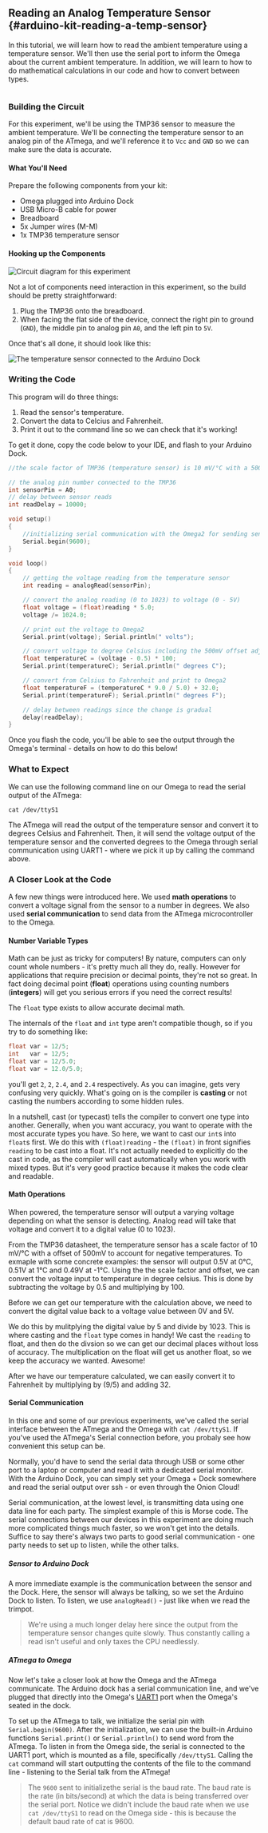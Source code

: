 ## Reading an Analog Temperature Sensor {#arduino-kit-reading-a-temp-sensor}

<!-- // description of what this experiment will accomplish and what we'll learn -->
In this tutorial, we will learn how to read the ambient temperature using a temperature sensor. We'll then use the serial port to inform the Omega about the current ambient temperature. In addition, we will learn to how to do mathematical calculations in our code and how to convert between types.

<!-- Analog Temperature Sensor -->
```{r child = '../../shared/analog-temperature-sensor.md'}
```

### Building the Circuit

<!-- // DONE: spice up this sentence a bit, so dry rn -->

For this experiment, we'll be using the TMP36 sensor to measure the ambient temperature. We'll be connecting the temperature sensor to an analog pin of the ATmega, and we'll reference it to `Vcc` and `GND` so we can make sure the data is accurate.

#### What You'll Need

Prepare the following components from your kit:

* Omega plugged into Arduino Dock
* USB Micro-B cable for power
* Breadboard
* 5x Jumper wires (M-M)
* 1x TMP36 temperature sensor

#### Hooking up the Components

<!-- // DONE: add an intro to the circuit diagram -->
![Circuit diagram for this experiment](https://raw.githubusercontent.com/OnionIoT/Onion-Docs/master/Omega2/Kit-Guides/Arduino/diagrams/05-circuit-diagram.png)


Not a lot of components need interaction in this experiment, so the build should be pretty straightforward:

1. Plug the TMP36 onto the breadboard.
2. When facing the flat side of the device, connect the right pin to ground (`GND`), the middle pin to analog pin `A0`, and the left pin to `5V`.

Once that's all done, it should look like this:

<!-- // DONE: IMAGE add a photo of the completed circuit and a blurb about 'this is more or less how your circuit should look' -->
![The temperature sensor connected to the Arduino Dock](https://raw.githubusercontent.com/OnionIoT/Onion-Docs/master/Omega2/Kit-Guides/Arduino/img/05-assembled-circuit.jpg)

### Writing the Code

<!-- // DONE: add an intro to the code -->

This program will do three things:
1. Read the sensor's temperature.
2. Convert the data to Celcius and Fahrenheit.
3. Print it out to the command line so we can check that it's working!

To get it done, copy the code below to your IDE, and flash to your Arduino Dock.

``` c
//the scale factor of TMP36 (temperature sensor) is 10 mV/°C with a 500 mV offset to allow for negative temperatures

// the analog pin number connected to the TMP36
int sensorPin = A0;
// delay between sensor reads
int readDelay = 10000;

void setup()
{
    //initializing serial communication with the Omega2 for sending sensor data
    Serial.begin(9600);
}

void loop()
{
    // getting the voltage reading from the temperature sensor
    int reading = analogRead(sensorPin);  

    // convert the analog reading (0 to 1023) to voltage (0 - 5V)
    float voltage = (float)reading * 5.0;
    voltage /= 1024.0;

    // print out the voltage to Omega2
    Serial.print(voltage); Serial.println(" volts");

    // convert voltage to degree Celsius including the 500mV offset adjustment
    float temperatureC = (voltage - 0.5) * 100;  
    Serial.print(temperatureC); Serial.println(" degrees C");

    // convert from Celsius to Fahrenheit and print to Omega2
    float temperatureF = (temperatureC * 9.0 / 5.0) + 32.0;
    Serial.print(temperatureF); Serial.println(" degrees F");

    // delay between readings since the change is gradual
    delay(readDelay);
}
```

Once you flash the code, you'll be able to see the output through the Omega's terminal - details on how to do this below!

### What to Expect

We can use the following command line on our Omega to read the serial output of the ATmega:

```
cat /dev/ttyS1
```

<!-- // make the omega connect to the microcontroller using uart1 (link to the article), read the temperature data -->

The ATmega will read the output of the temperature sensor and convert it to degrees Celsius and Fahrenheit. Then, it will send the voltage output of the temperature sensor and the converted degrees to the Omega through serial communication using UART1 - where we pick it up by calling the command above.


### A Closer Look at the Code

A few new things were introduced here. We used **math operations** to convert a voltage signal from the sensor to a number in degrees. We also used **serial communication** to send data from the ATmega microcontroller to the Omega.


#### Number Variable Types

<!-- // DONE: write a section about the difference between int and floats, make sure to talk about how casting is required when performing math operations between floats and intensity INTENSE -->

<!-- // ie describe how you'll get different results between:
//  * float var = someIntegerNumber / 5
//  and
//  * float var = someIntegerNumber / 5.0
// use this to introduce the topic of casting, potentially change the code above -->

Math can be just as tricky for computers! By nature, computers can only count whole numbers - it's pretty much all they do, really. However for applications that require precision or decimal points, they're not so great. In fact doing decimal point (**float**) operations using counting numbers (**integers**) will get you serious errors if you need the correct results!

The `float` type exists to allow accurate decimal math.

The internals of the `float` and `int` type aren't compatible though, so if you try to do something like:

```c
float var = 12/5;
int   var = 12/5;
float var = 12/5.0;
float var = 12.0/5.0;
```

you'll get `2`, `2`, `2.4`, and `2.4` respectively. As you can imagine, gets very confusing very quickly. What's going on is the compiler is **casting** or not casting the numbers according to some hidden rules.

In a nutshell, cast (or typecast) tells the compiler to convert one type into another. Generally, when you want accuracy, you want to operate with the most accurate types you have. So here, we want to cast our `int`s into `float`s first. We do this with `(float)reading` - the `(float)` in front signifies `reading` to be cast into a float. It's not actually needed to explicitly do the cast in code, as the compiler will cast automatically when you work with mixed types. But it's very good practice because it makes the code clear and readable.


#### Math Operations

<!-- // DONE: fix up the english here, the content is good but maybe create separation between the sentences that describe the calculation of each value (voltage, deg celsius, deg fahrenheit) -->

When powered, the temperature sensor will output a varying voltage depending on what the sensor is detecting. Analog read will take that voltage and convert it to a digital value (0 to 1023).

From the TMP36 datasheet, the temperature sensor has a scale factor of 10 mV/°C with a offset of 500mV to account for negative temperatures. To exmaple with some concrete examples: the sensor will output 0.5V at 0°C, 0.51V at 1°C and 0.49V at -1°C. Using the the scale factor and offset, we can convert the voltage input to temperature in degree celsius. This is done by subtracting the voltage by 0.5 and multiplying by 100.

Before we can get our temperature with the calculation above, we need to convert the digital value back to a voltage value between 0V and 5V.

We do this by mulitplying the digital value by 5 and divide by 1023. This is where casting and the `float` type comes in handy! We cast the `reading` to float, and then do the divsion so we can get our decimal places without loss of accuracy. The multiplication on the float will get us another float, so we keep the accuracy we wanted. Awesome!

After we have our temperature calculated, we can easily convert it to Fahrenheit by multiplying by (9/5) and adding 32.


#### Serial Communication

<!-- // DONE: add to this, mention how the Arduino Dock directly connects the Omega's UART1 serial port with the ATmega's serial port (there is a logic level shifter in between), talk about how this provides a great means of communication between the two devices. Only then dive into the specifics outlined below -->

In this one and some of our previous experiments, we've called the serial interface between the ATmega and the Omega with `cat /dev/ttyS1`. If you've used the ATmega's Serial connection before, you probaly see how convenient this setup can be.

Normally, you'd have to send the serial data through USB or some other port to a laptop or computer and read it with a dedicated serial monitor. With the Arduino Dock, you can simply set your Omega + Dock somewhere and read the serial output over ssh - or even through the Onion Cloud!

Serial communication, at the lowest level, is transmitting data using one data line for each party. The simplest example of this is Morse code. The serial connections between our devices in this experiment are doing much more complicated things much faster, so we won't get into the details. Suffice to say there's always two parts to good serial communication - one party needs to set up to listen, while the other talks.

##### Sensor to Arduino Dock

A more immediate example is the communication between the sensor and the Dock. Here, the sensor will always be talking, so we set the Arduino Dock to listen. To listen, we use `analogRead()` - just like when we read the trimpot.

>We're using a much longer delay here since the output from the temperature sensor changes quite slowly.  Thus constantly calling a read isn't useful and only taxes the CPU needlessly.

##### ATmega to Omega

Now let's take a closer look at how the Omega and the ATmega communicate. The Arduino dock has a serial communication line, and we've plugged that directly into the Omega's [UART1](https://docs.onion.io/omega2-docs/uart1.html) port when the Omega's seated in the dock.

To set up the ATmega to talk, we initialize the serial pin with `Serial.begin(9600)`. After the initialization, we can use the built-in Arduino functions `Serial.print()` or `Serial.println()` to send word from the ATmega. To listen in from the Omega side, the serial is connected to the UART1 port, which is mounted as a file, specifically `/dev/ttyS1`. Calling the `cat` command will start outputting the contents of the file to the command line - listening to the Serial talk from the ATmega!


> The `9600` sent to initializethe serial is the baud rate. The baud rate is the rate (in bits/second) at which the data is being transferred over the serial port. Notice we didn't include the baud rate when we use `cat /dev/ttyS1` to read on the Omega side - this is because the default baud rate of cat is 9600.
